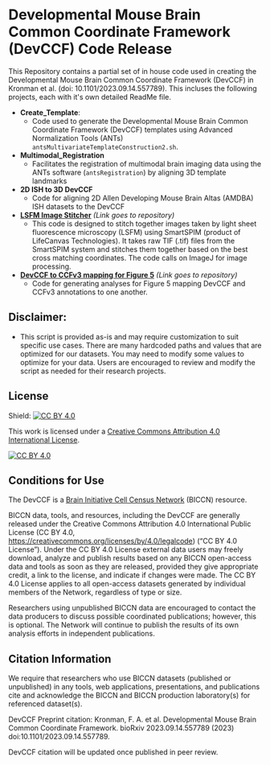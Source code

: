 # Developmental Mouse Brain Common Coordinate Framework (DevCCF) Code Release

This Repository contains a partial set of in house code used in creating the Developmental Mouse Brain Common Coordinate Framework (DevCCF) in Kronman et al. (doi: 10.1101/2023.09.14.557789). This incluses the following projects, each with it's own detailed ReadMe file.

- **Create_Template**:  
  - Code used to generate the Developmental Mouse Brain Common Coordinate Framework (DevCCF) templates using Advanced Normalization Tools (ANTs) `antsMultivariateTemplateConstruction2.sh`.
- **Multimodal_Registration**
  - Facilitates the registration of multimodal brain imaging data using the ANTs software (`antsRegistration`) by aligning 3D template landmarks
- **2D ISH to 3D DevCCF**
  - Code for aligning 2D Allen Developing Mouse Brain Altas (AMDBA) ISH datasets to the DevCCF
- [**LSFM Image Stitcher**](https://github.com/yongsookimlab/LSFM_Image_Stitcher) *(Link goes to repository)*
  - This code is designed to stitch together images taken by light sheet fluorescence microscopy (LSFM) using SmartSPIM (product of LifeCanvas Technologies). It takes raw TIF (.tif) files from the SmartSPIM system and stitches them together based on the best cross matching coordinates. The code calls on ImageJ for image processing.
- [**DevCCF to CCFv3 mapping for Figure 5**](https://github.com/AllenInstitute/DevCCF_CCFv3_mapping) *(Link goes to repository)*
  - Code for generating analyses for Figure 5 mapping DevCCF and CCFv3 annotations to one another.



## Disclaimer:
* This script is provided as-is and may require customization to suit specific use cases. There are many hardcoded paths and values that are optimized for our datasets. You may need to modify some values to optimize for your data. Users are encouraged to review and modify the script as needed for their research projects.



## License
Shield: [![CC BY 4.0][cc-by-shield]][cc-by]

This work is licensed under a
[Creative Commons Attribution 4.0 International License][cc-by].

[![CC BY 4.0][cc-by-image]][cc-by]

[cc-by]: http://creativecommons.org/licenses/by/4.0/
[cc-by-image]: https://i.creativecommons.org/l/by/4.0/88x31.png
[cc-by-shield]: https://img.shields.io/badge/License-CC%20BY%204.0-lightgrey.svg




## Conditions for Use
The DevCCF is a [Brain Initiative Cell Census Network](https://biccn.org/) (BICCN) resource.

BICCN data, tools, and resources, including the DevCCF are generally released under the Creative Commons Attribution 4.0 International Public License (CC BY 4.0, https://creativecommons.org/licenses/by/4.0/legalcode) (“CC BY 4.0 License”). Under the  CC BY 4.0 License external data users may freely download, analyze and publish results based on any BICCN open-access data and tools as soon as they are released, provided they give appropriate credit, a link to the license, and indicate if changes were made.  The CC BY 4.0 License applies to all open-access datasets generated by individual members of the Network, regardless of type or size.

Researchers using unpublished BICCN data are encouraged to contact the data producers to discuss possible coordinated publications; however, this is optional. The Network will continue to publish the results of its own analysis efforts in independent publications.




## Citation Information
We require that researchers who use BICCN datasets (published or unpublished) in any tools, web applications, presentations, and publications cite and acknowledge the BICCN and BICCN production laboratory(s) for referenced dataset(s).

DevCCF Preprint citation:
Kronman, F. A. et al. Developmental Mouse Brain Common Coordinate Framework. bioRxiv 2023.09.14.557789 (2023) doi:10.1101/2023.09.14.557789.

DevCCF citation will be updated once published in peer review.



